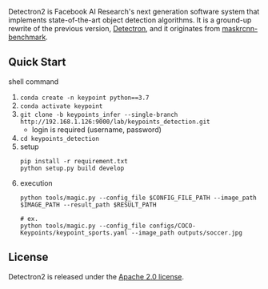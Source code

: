 
Detectron2 is Facebook AI Research's next generation software system
that implements state-of-the-art object detection algorithms.
It is a ground-up rewrite of the previous version,
[Detectron](https://github.com/facebookresearch/Detectron/),
and it originates from [maskrcnn-benchmark](https://github.com/facebookresearch/maskrcnn-benchmark/).

## Quick Start
shell command
1. `conda create -n keypoint python==3.7`
2. `conda activate keypoint`
3. `git clone -b keypoints_infer --single-branch http://192.168.1.126:9000/lab/keypoints_detection.git`
   - login is required (username, password)
4. `cd keypoints_detection`
5. setup
   ```
   pip install -r requirement.txt
   python setup.py build develop
   ```
7. execution
   ```
   python tools/magic.py --config_file $CONFIG_FILE_PATH --image_path $IMAGE_PATH --result_path $RESULT_PATH
   
   # ex.
   python tools/magic.py --config_file configs/COCO-Keypoints/keypoint_sports.yaml --image_path outputs/soccer.jpg
   ```

## License

Detectron2 is released under the [Apache 2.0 license](LICENSE).
